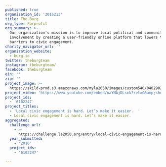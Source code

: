 ```yaml
---
published: true
organization_id: '2016213'
title: The Burg
org_type: Forprofit
org_summary: >-
  Our organization's mission is to improve local political and community based
  involvement by creating a user-friendly online platform that lowers the
  barriers to civic engagement.
charity_navigator_url: ''
organization_website:
  - burg.io
twitter: theburgteam
instagram: theburgteam/
facebook: theburgteam
ein: ''
zip: ''
project_image: >-
  https://skild-prod.s3.amazonaws.com/myla2050/images/custom540/0402902265741-team89.jpg
project_video: 'https://www.youtube.com/embed/oaYNAjDLsxk?rel=0&amp;showinfo=0'
project_ids:
  - '6102247'
project_titles:
  - 'Local civic engagement is hard. Let’s make it easier.  '
  - Local civic engagement is hard. Let’s make it easier.
aggregated:
  challenge_url:
    - >-
      https://challenge.la2050.org/entry/local-civic-engagement-is-hard-lets-make-it-easier
  year_submitted:
    - '2016'
  project_ids:
    - '6102247'

---
```

